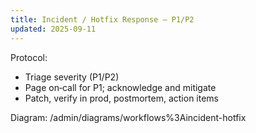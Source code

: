 ```yaml
---
title: Incident / Hotfix Response — P1/P2
updated: 2025-09-11
---
```


Protocol:
- Triage severity (P1/P2)
- Page on‑call for P1; acknowledge and mitigate
- Patch, verify in prod, postmortem, action items

Diagram: /admin/diagrams/workflows%3Aincident-hotfix
